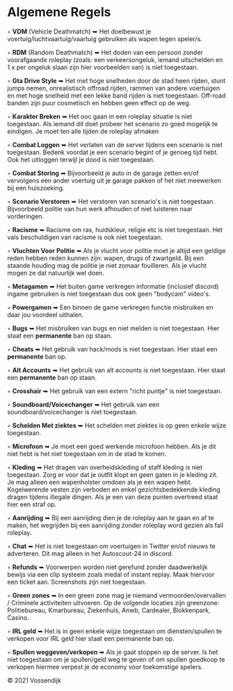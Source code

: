 # Algemene Regels

◦ <b>VDM</b> (Vehicle Deathmatch) ➥ Het doelbewust je voertuig/luchtvaartuig/vaartuig gebruiken als wapen tegen speler/s.

◦ <b>RDM</b> (Random Deathmatch) ➥ Het doden van een persoon zonder voorafgaande roleplay (zoals: een verkeersongeluk, iemand uitschelden en 1 x per ongeluk slaan zijn hier voorbeelden van) is niet toegestaan.

◦ <b>Gta Drive Style</b> ➥ Het met hoge snelheden door de stad heen rijden, stunt jumps nemen, onrealistisch offroad rijden, rammen van andere voertuigen en met hoge snelheid met een lekke band rijden is niet toegestaan. Off-road banden zijn puur cosmetisch en hebben geen effect op de weg.

◦ <b>Karakter Breken</b> ➥ Het ooc gaan in een roleplay situatie is niet toegestaan. Als iemand dit doet probeer het scenario zo goed mogelijk te eindigen. Je moet ten alle tijden de roleplay afmaken

◦ <b>Combat Loggen</b> ➥ Het verlaten van de server tijdens een scenario is niet toegestaan. Bedenk voordat je een scenario begint of je genoeg tijd hebt. Ook het uitloggen terwijl je dood is niet toegestaan.

◦ <b>Combat Storing</b> ➥ Bijvoorbeeld je auto in de garage zetten en/of vervolgens een ander voertuig uit je garage pakken of het niet meewerken bij een huiszoeking.

◦ <b>Scenario Verstoren</b> ➥ Het verstoren van scenario's is niet toegestaan. Bijvoorbeeld politie van hun werk afhouden of niet luisteren naar vorderingen. 

◦ <b>Racisme</b> ➥ Racisme om ras, huidskleur, religie etc is niet toegestaan. Het vals beschuldigen van racisme is ook niet toegestaan. 

◦ <b>Vluchten Voor Politie</b> ➥ Als je vlucht voor politie moet je altijd een geldige reden hebben reden kunnen zijn: wapen, drugs of zwartgeld. Bij een staande houding mag de politie je niet zomaar fouilleren. Als je vlucht mogen ze dat natuurlijk wel doen.

◦ <b>Metagamen</b> ➥ Het buiten game verkregen informatie (inclusief discord) ingame gebruiken is niet toegestaan dus ook geen "bodycam" video's. 

◦ <b>Powergamen</b> ➥ Een binnen de game verkregen functie misbruiken en daar jou voordeel uithalen.

◦ <b>Bugs</b> ➥ Het misbruiken van bugs en niet melden is niet toegestaan. Hier staat een <b>permanente</b> ban op staan.

◦ <b>Cheats</b> ➥ Het gebruik van hack/mods is niet toegestaan. Hier staat een <b>permanente</b> ban op.

◦ <b>Alt Accounts</b> ➥ Het gebruik van alt accounts is niet toegestaan. Hier staat een <b>permanente</b> ban op staan.

◦ <b>Crosshair</b> ➥ Het gebruik van een extern "richt puntje" is niet toegestaan. 

◦ <b>Soundboard/Voicechanger</b> ➥ Het gebruik van een soundboard/voicechanger is niet toegestaan.

◦ <b>Schelden Met ziektes</b> ➥ Het schelden met ziektes is op geen enkele wijze toegestaan.

◦ <b>Microfoon</b> ➥ Je moet een goed werkende microfoon hebben. Als je dit niet hebt is het niet toegestaan om in de stad te komen.

◦ <b>Kleding</b> ➥ Het dragen van overheidskleding of staff kleding is niet toegestaan. Zorg er voor dat je outfit klopt en geen gaten in je kleding zit. Je mag alleen een wapenholster omdoen als je een wapen hebt. Kogelwerende vesten zijn verboden en enkel gezichtsbedekkende kleding dragen tijdens illegale dingen. Als je een van deze punten overtreed staat hier een straf op.

◦ <b>Aanrijding</b> ➥ Bij een aanrijding dien je de roleplay aan te gaan en af te maken, het wegrijden bij een aanrijding zonder roleplay word gezien als fail roleplay.

◦ <b>Chat</b> ➥ Het is niet toegestaan om voertuigen in Twitter en/of nieuws te adverteren. Dit mag alleen in het Autoscout-24 in discord.

◦ <b>Refunds</b> ➥ Voorwerpen worden niet gerefund zonder daadwerkelijk bewijs via een clip systeem zoals medal of instant replay. Maak hiervoor een ticket aan. Screenshots zijn niet toegestaan.

◦ <b>Green zones</b> ➥ In een green zone mag je niemand vermoorden/overvallen / Criminele activiteiten uitvoeren. Op de volgende locaties zijn greenzone: Politiebureau, Kmarbureau, Ziekenhuis, Anwb, Cardealer, Blokkenpark, Casino.

◦ <b>IRL geld</b> ➥ Het is in geen enkele wijze toegestaan om diensten/spullen te verkopen voor IRL geld hier staat een permanente ban op.

◦ <b>Spullen weggeven/verkopen</b> ➥ Als je gaat stoppen op de server. Is het niet toegestaan om je spullen/geld weg te geven of om spullen goedkoop te verkopen hiermee verpest je de economy voor toekomstige spelers. 

© 2021 Vossendijk
